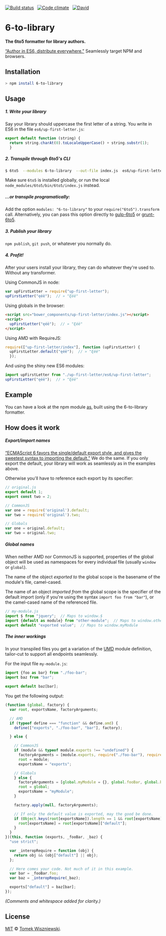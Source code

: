  [![Build status](https://img.shields.io/travis/tomekwi/6-to-library.js/master.svg?style=flat-square)](https://travis-ci.org/tomekwi/6-to-library.js)
 [![Code climate](https://img.shields.io/codeclimate/github/tomekwi/6-to-library.js.svg?style=flat-square)](https://codeclimate.com/github/tomekwi/6-to-library.js)
 [![David](https://img.shields.io/david/tomekwi/6-to-library.js.svg?style=flat-square)](https://david-dm.org/tomekwi/6-to-library.js)

6-to-library
============

**The 6to5 formatter for library authors.**

[“Author in ES6, distribute everywhere.”][ryan] Seamlessly target NPM and browsers.


[ryan]: http://ryanflorence.com/2013/es6-modules-and-browser-app-delivery/ "“ES6 Modules, Build Tools and Browser App Delivery” by Ryan Florence"




Installation
------------

```sh
> npm install 6-to-library
```




Usage
-----


##### 1. Write your library

Say your library should uppercase the first letter of a string. You write in ES6 in the file `es6/up-first-letter.js`:

```js
export default function (string) {
  return string.charAt(0).toLocaleUpperCase() + string.substr(1);
  }
```


##### 2. Transpile through 6to5's CLI

```sh
$ 6to5  --modules 6-to-library  --out-file index.js  es6/up-first-letter.js
```

Make sure `6to5` is installed globally, or run the local `node_modules/6to5/bin/6to5/index.js` instead.


##### …or transpile programatically:

Add the option `modules: "6-to-library"` to your `require("6to5").transform` call. Alternatively, you can pass this option directly to [gulp-6to5][] or [grunt-6to5][].

[gulp-6to5]: https://www.npmjs.com/package/gulp-6to5
[grunt-6to5]: https://www.npmjs.com/package/grunt-6to5


##### 3. Publish your library

`npm publish`, `git push`, or whatever you normally do.


##### 4. Profit!

After your users install your library, they can do whatever they're used to. Without any transformer.

Using CommonJS in node:

```js
var upFirstLetter = require("up-first-letter");
upFirstLetter("ęéë");  // » "Ęéë"
```

Using globals in the browser:

```html
<script src="bower_components/up-first-letter/index.js"></script>
<script>
  upFirstLetter("ęéë");  // » "Ęéë"
</script>
```

Using AMD with RequireJS:

```js
require(["up-first-letter/index"], function (upFirstLetter) {
  upFirstLetter.default("ęéë");  // » "Ęéë"
  });
```

And using the shiny new ES6 modules:

```js
import upFirstLetter from "./up-first-letter/es6/up-first-letter";
upFirstLetter("ęéë");  // » "Ęéë"
```




Example
-------

You can have a look at the npm module [as][as.js], built using the 6-to-library formatter.

[as.js]: https://www.npmjs.com/package/as




How does it work
----------------

##### Export/import names

[“ECMAScript 6 favors the single/default export style, and gives the sweetest syntax to importing the default.”][david-herman] We do the same. If you only export the default, your library will work as seamlessly as in the examples above.

Otherwise you'll have to reference each export by its specifier:

```js
// original.js
export default 1;
export const two = 2;

// CommonJS
var one = require('original').default;
var two = require('original').two;

// Globals
var one = original.default;
var two = original.two;
```

[david-herman]: https://esdiscuss.org/topic/moduleimport#content-0


##### Global names

When neither AMD nor CommonJS is supported, properties of the global object will be used as namespaces for every individual file (usually `window` or `global`).

The name of the object _exported to_ the global scope is the basename of the module's file, camel-cased.

The name of an object _imported from_ the global scope is the specifier of the default import (only if you're using the syntax `import foo from "bar"`), or the camel-cased name of the referenced file.

```js
// my-module.js
import $ from "jquery";  // Maps to window.$
import {default as module} from "other-module";  // Maps to window.otherModule
export default "exported value";  // Maps to window.myModule
```


##### The inner workings

In your transpiled files you get a variation of the [UMD][] module definition, tailor-cut to support all endpoints seamlessly.

For the input file `my-module.js`:

```js
import {foo as bar} from "./foo-bar";
import baz from "bar";

export default baz[bar];
```

You get the following output:

```js
(function (global, factory) {
  var root, exportsName, factoryArguments;

  // AMD
  if (typeof define === "function" && define.amd) {
    define(["exports", "./foo-bar", "bar"], factory);

  } else {

    // CommonJS
    if (module && typeof module.exports !== "undefined") {
      factoryArguments = [module.exports, require("./foo-bar"), require("bar")];
      root = module;
      exportsName = "exports";

    // Globals
    } else {
      factoryArguments = [global.myModule = {}, global.fooBar, global.baz];
      root = global;
      exportsName = "myModule";
    }

    factory.apply(null, factoryArguments);

    // If only the default value is exported, may the good be done.
    if (Object.keys(root[exportsName]).length == 1 && root[exportsName].propertyIsEnumerable("default")) {
      root[exportsName] = root[exportsName]["default"];
    }
  }
})(this, function (exports, _fooBar, _baz) {
  "use strict";

  var _interopRequire = function (obj) {
    return obj && (obj["default"] || obj);
  };

  // Here comes your code. Not much of it in this example.
  var bar = _fooBar.foo;
  var baz = _interopRequire(_baz);

  exports["default"] = baz[bar];
});
```

_(Comments and whitespace added for clarity.)_


[UMD]: https://github.com/umdjs/umd




License
-------

[MIT][] © [Tomek Wiszniewski][].


[MIT]: ./License.md
[Tomek Wiszniewski]: https://github.com/tomekwi

